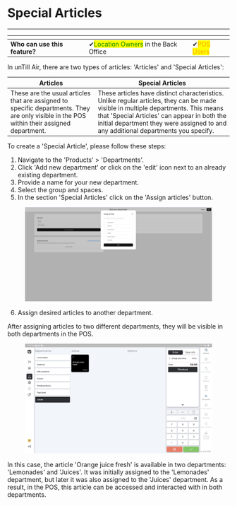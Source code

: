 # Special Articles

***

<table data-card-size="large" data-view="cards"><thead><tr><th></th><th></th><th></th></tr></thead><tbody><tr><td><strong>Who can use this feature?</strong></td><td><span data-gb-custom-inline data-tag="emoji" data-code="2714">✔</span><mark style="color:green;">Location Owners</mark> in the Back Office</td><td><span data-gb-custom-inline data-tag="emoji" data-code="2714">✔</span><mark style="color:orange;">POS Users</mark></td></tr></tbody></table>

In unTill Air, there are two types of articles: 'Articles' and 'Special Articles':

| Articles                                                                                                                                   | Special Articles                                                                                                                                                                                                                                                        |
| ------------------------------------------------------------------------------------------------------------------------------------------ | ----------------------------------------------------------------------------------------------------------------------------------------------------------------------------------------------------------------------------------------------------------------------- |
| These are the usual articles that are assigned to specific departments. They are only visible in the POS within their assigned department. | These articles have distinct characteristics. Unlike regular articles, they can be made visible in multiple departments. This means that 'Special Articles' can appear in both the initial department they were assigned to and any additional departments you specify. |

To create a 'Special Article', please follow these steps:

1. Navigate to the 'Products' > 'Departments'.
2. Click 'Add new department' or click on the 'edit' icon next to an already existing department.
3. Provide a name for your new department.
4. Select the group and spaces.
5. In the section 'Special Articles' click on the 'Assign articles' button.

<figure><img src="../../.gitbook/assets/Captura de pantalla (12).png" alt=""><figcaption></figcaption></figure>

6. Assign desired articles to another department.

After assigning articles to two different departments, they will be visible in both departments in the POS.&#x20;

<figure><img src="../../.gitbook/assets/6065c780-8e98-40fb-8bfa-0ecf94ed65bf (1).jpg" alt=""><figcaption></figcaption></figure>

In this case, the article 'Orange juice fresh' is available in two departments: 'Lemonades' and 'Juices'. It was initially assigned to the 'Lemonades' department, but later it was also assigned to the 'Juices' department. As a result, in the POS, this article can be accessed and interacted with in both departments.
